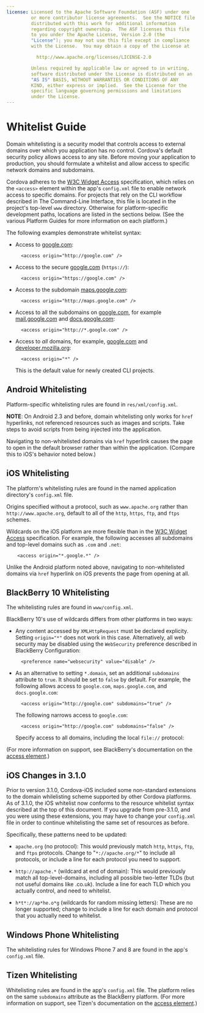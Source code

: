 ```yaml
---
license: Licensed to the Apache Software Foundation (ASF) under one
         or more contributor license agreements.  See the NOTICE file
         distributed with this work for additional information
         regarding copyright ownership.  The ASF licenses this file
         to you under the Apache License, Version 2.0 (the
         "License"); you may not use this file except in compliance
         with the License.  You may obtain a copy of the License at

           http://www.apache.org/licenses/LICENSE-2.0

         Unless required by applicable law or agreed to in writing,
         software distributed under the License is distributed on an
         "AS IS" BASIS, WITHOUT WARRANTIES OR CONDITIONS OF ANY
         KIND, either express or implied.  See the License for the
         specific language governing permissions and limitations
         under the License.
---
```


# Whitelist Guide

Domain whitelisting is a security model that controls access to
external domains over which you application has no control.  Cordova's
default security policy allows access to any site. Before moving your
application to production, you should formulate a whitelist and allow
access to specific network domains and subdomains.

Cordova adheres to the [W3C Widget Access][1] specification, which
relies on the `<access>` element within the app's `config.xml` file to
enable network access to specific domains. For projects that rely on
the CLI workflow described in The Command-Line Interface, this file is
located in the project's top-level `www` directory. Otherwise for
platform-specific development paths, locations are listed in the
sections below. (See the various Platform Guides for more information
on each platform.)

The following examples demonstrate whitelist syntax:

* Access to [google.com][2]:

        <access origin="http://google.com" />

* Access to the secure [google.com][3] (`https://`):

        <access origin="https://google.com" />

* Access to the subdomain [maps.google.com][4]:

        <access origin="http://maps.google.com" />

* Access to all the subdomains on [google.com][2], for example
  [mail.google.com][5] and [docs.google.com][6]:

        <access origin="http://*.google.com" />

* Access to _all_ domains, for example, [google.com][2] and
  [developer.mozilla.org][7]:

        <access origin="*" />

  This is the default value for newly created CLI projects.

## Android Whitelisting

Platform-specific whitelisting rules are found in
`res/xml/config.xml`.

__NOTE__: On Android 2.3 and before, domain whitelisting only works
for `href` hyperlinks, not referenced resources such as images and
scripts. Take steps to avoid scripts from being injected into the
application.

Navigating to non-whitelisted domains via `href` hyperlink causes the
page to open in the default browser rather than within the
application.  (Compare this to iOS's behavior noted below.)

## iOS Whitelisting

The platform's whitelisting rules are found in the named application
directory's `config.xml` file.

Origins specified without a protocol, such as `www.apache.org` rather
than `http://www.apache.org`, default to all of the `http`, `https`,
`ftp`, and `ftps` schemes.

Wildcards on the iOS platform are more flexible than in the [W3C
Widget Access][1] specification.  For example, the following accesses
all subdomains and top-level domains such as `.com` and `.net`:

        <access origin="*.google.*" />

Unlike the Android platform noted above, navigating to non-whitelisted
domains via `href` hyperlink on iOS prevents the page from opening at
all.

## BlackBerry 10 Whitelisting

The whitelisting rules are found in `www/config.xml`.

BlackBerry 10's use of wildcards differs from other platforms in two
ways:

* Any content accessed by `XMLHttpRequest` must be declared
  explicity. Setting `origin="*"` does not work in this case.
  Alternatively, all web security may be disabled using the
  `WebSecurity` preference described in BlackBerry Configuration:
 
        <preference name="websecurity" value="disable" />

* As an alternative to setting `*.domain`, set an additional
  `subdomains` attribute to `true`. It should be set to `false` by
  default. For example, the following allows access to `google.com`,
  `maps.google.com`, and `docs.google.com`:

        <access origin="http://google.com" subdomains="true" />

  The following narrows access to `google.com`:

        <access origin="http://google.com" subdomains="false" />

  Specify access to all domains, including the local `file://`
  protocol:

    <access origin="*" subdomains="true" />

(For more information on support, see BlackBerry's documentation on the
[access element][8].)

## iOS Changes in 3.1.0

Prior to version 3.1.0, Cordova-iOS included some non-standard extensions to the domain whilelisting scheme supported by other Cordova platforms. As of 3.1.0, the iOS whitelist now conforms to the resource whitelist syntax described at the top of this document. If you upgrade from pre-3.1.0, and you were using these extensions, you may have to change your `config.xml` file in order to continue whitelisting the same set of resources as before.

Specifically, these patterns need to be updated:

- `apache.org` (no protocol): This would previously match `http`, `https`, `ftp`, and `ftps` protocols. Change to "`*://apache.org/*`" to include all protocols, or include a line for each protocol you need to support.

- `http://apache.*` (wildcard at end of domain): This would previously match all top-level-domains, including all possible two-letter TLDs (but not useful domains like .co.uk). Include a line for each TLD which you actually control, and need to whitelist.

- `h*t*://ap*he.o*g` (wildcards for random missing letters): These are no longer supported; change to include a line for each domain and protocol that you actually need to whitelist.

## Windows Phone Whitelisting

The whitelisting rules for Windows Phone 7 and 8 are found in the
app's `config.xml` file.

## Tizen Whitelisting

Whitelisting rules are found in the app's `config.xml` file. The
platform relies on the same `subdomains` attribute as the BlackBerry
platform.
(For more information on support, see Tizen's documentation on the
[access element][9].)

[1]: http://www.w3.org/TR/widgets-access/
[2]: http://google.com
[3]: https://google.com
[4]: http://maps.google.com
[5]: http://mail.google.com
[6]: http://docs.google.com
[7]: http://developer.mozilla.org
[8]: https://developer.blackberry.com/html5/documentation/ww_developing/Access_element_834677_11.html
[9]: https://developer.tizen.org/help/index.jsp?topic=%2Forg.tizen.web.appprogramming%2Fhtml%2Fide_sdk_tools%2Fconfig_editor_w3celements.htm

